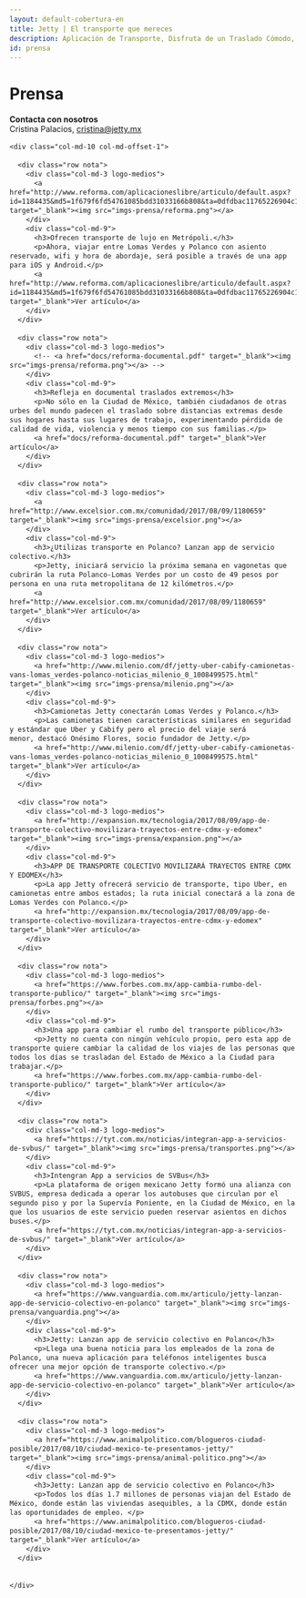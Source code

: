 ```yaml
---
layout: default-cobertura-en
title: Jetty | El transporte que mereces
description: Aplicación de Transporte, Disfruta de un Traslado Cómodo, Rápido y Seguro de Manera Diaria a Bordo de Nuestras Camionetas Ejecutivas con Conductores Verificados.
id: prensa
---
```


<div class="container marginTop">
  <div class="row prensa">
    <div class="col-md-4">
      <h1>Prensa</h1>
    </div>
    <div class="col-md-8 text-right contacta">
      <p><strong>Contacta con nosotros</strong>
      <br>
      Cristina Palacios, <a href="mailto:cristina@jetty.mx">cristina@jetty.mx</a></p>
    </div>

    <div class="col-md-10 col-md-offset-1">

      <div class="row nota">
        <div class="col-md-3 logo-medios">
          <a href="http://www.reforma.com/aplicacioneslibre/articulo/default.aspx?id=1184435&md5=1f679f6fd54761085bdd31033166b808&ta=0dfdbac11765226904c16cb9ad1b2efe&lcmd5=e79502511d06f4b2cc756574b8436514" target="_blank"><img src="imgs-prensa/reforma.png"></a>
        </div>
        <div class="col-md-9">
          <h3>Ofrecen transporte de lujo en Metrópoli.</h3>
          <p>Ahora, viajar entre Lomas Verdes y Polanco con asiento reservado, wifi y hora de abordaje, será posible a través de una app para iOS y Android.</p>
          <a href="http://www.reforma.com/aplicacioneslibre/articulo/default.aspx?id=1184435&md5=1f679f6fd54761085bdd31033166b808&ta=0dfdbac11765226904c16cb9ad1b2efe&lcmd5=e79502511d06f4b2cc756574b8436514" target="_blank">Ver artículo</a>
        </div>
      </div>

      <div class="row nota">
        <div class="col-md-3 logo-medios">
          <!-- <a href="docs/reforma-documental.pdf" target="_blank"><img src="imgs-prensa/reforma.png"></a> -->
        </div>
        <div class="col-md-9">
          <h3>Refleja en documental traslados extremos</h3>
          <p>No sólo en la Ciudad de México, también ciudadanos de otras urbes del mundo padecen el traslado sobre distancias extremas desde sus hogares hasta sus lugares de trabajo, experimentando pérdida de calidad de vida, violencia y menos tiempo con sus familias.</p>
          <a href="docs/reforma-documental.pdf" target="_blank">Ver artículo</a>
        </div>
      </div>

      <div class="row nota">
        <div class="col-md-3 logo-medios">
          <a href="http://www.excelsior.com.mx/comunidad/2017/08/09/1180659" target="_blank"><img src="imgs-prensa/excelsior.png"></a>
        </div>
        <div class="col-md-9">
          <h3>¿Utilizas transporte en Polanco? Lanzan app de servicio colectivo.</h3>
          <p>Jetty, iniciará servicio la próxima semana en vagonetas que cubrirán la ruta Polanco-Lomas Verdes por un costo de 49 pesos por persona en una ruta metropolitana de 12 kilómetros.</p>
          <a href="http://www.excelsior.com.mx/comunidad/2017/08/09/1180659" target="_blank">Ver artículo</a>
        </div>
      </div>

      <div class="row nota">
        <div class="col-md-3 logo-medios">
          <a href="http://www.milenio.com/df/jetty-uber-cabify-camionetas-vans-lomas_verdes-polanco-noticias_milenio_0_1008499575.html" target="_blank"><img src="imgs-prensa/milenio.png"></a>
        </div>
        <div class="col-md-9">
          <h3>Camionetas Jetty conectarán Lomas Verdes y Polanco.</h3>
          <p>Las camionetas tienen características similares en seguridad y estándar que Uber y Cabify pero el precio del viaje será menor, destacó Onésimo Flores, socio fundador de Jetty.</p>
          <a href="http://www.milenio.com/df/jetty-uber-cabify-camionetas-vans-lomas_verdes-polanco-noticias_milenio_0_1008499575.html" target="_blank">Ver artículo</a>
        </div>
      </div>

      <div class="row nota">
        <div class="col-md-3 logo-medios">
          <a href="http://expansion.mx/tecnologia/2017/08/09/app-de-transporte-colectivo-movilizara-trayectos-entre-cdmx-y-edomex" target="_blank"><img src="imgs-prensa/expansion.png"></a>
        </div>
        <div class="col-md-9">
          <h3>APP DE TRANSPORTE COLECTIVO MOVILIZARÁ TRAYECTOS ENTRE CDMX Y EDOMEX</h3>
          <p>La app Jetty ofrecerá servicio de transporte, tipo Uber, en camionetas entre ambos estados; la ruta inicial conectará a la zona de Lomas Verdes con Polanco.</p>
          <a href="http://expansion.mx/tecnologia/2017/08/09/app-de-transporte-colectivo-movilizara-trayectos-entre-cdmx-y-edomex" target="_blank">Ver artículo</a>
        </div>
      </div>

      <div class="row nota">
        <div class="col-md-3 logo-medios">
          <a href="https://www.forbes.com.mx/app-cambia-rumbo-del-transporte-publico/" target="_blank"><img src="imgs-prensa/forbes.png"></a>
        </div>
        <div class="col-md-9">
          <h3>Una app para cambiar el rumbo del transporte público</h3>
          <p>Jetty no cuenta con ningún vehículo propio, pero esta app de transporte quiere cambiar la calidad de los viajes de las personas que todos los días se trasladan del Estado de México a la Ciudad para trabajar.</p>
          <a href="https://www.forbes.com.mx/app-cambia-rumbo-del-transporte-publico/" target="_blank">Ver artículo</a>
        </div>
      </div>

      <div class="row nota">
        <div class="col-md-3 logo-medios">
          <a href="https://tyt.com.mx/noticias/integran-app-a-servicios-de-svbus/" target="_blank"><img src="imgs-prensa/transportes.png"></a>
        </div>
        <div class="col-md-9">
          <h3>Intengran App a servicios de SVBus</h3>
          <p>La plataforma de origen mexicano Jetty formó una alianza con SVBUS, empresa dedicada a operar los autobuses que circulan por el segundo piso y por la Supervía Poniente, en la Ciudad de México, en la que los usuarios de este servicio pueden reservar asientos en dichos buses.</p>
          <a href="https://tyt.com.mx/noticias/integran-app-a-servicios-de-svbus/" target="_blank">Ver artículo</a>
        </div>
      </div>

      <div class="row nota">
        <div class="col-md-3 logo-medios">
          <a href="https://www.vanguardia.com.mx/articulo/jetty-lanzan-app-de-servicio-colectivo-en-polanco" target="_blank"><img src="imgs-prensa/vanguardia.png"></a>
        </div>
        <div class="col-md-9">
          <h3>Jetty: Lanzan app de servicio colectivo en Polanco</h3>
          <p>Llega una buena noticia para los empleados de la zona de Polanco, una nueva aplicación para teléfonos inteligentes busca ofrecer una mejor opción de transporte colectivo.</p>
          <a href="https://www.vanguardia.com.mx/articulo/jetty-lanzan-app-de-servicio-colectivo-en-polanco" target="_blank">Ver artículo</a>
        </div>
      </div>

      <div class="row nota">
        <div class="col-md-3 logo-medios">
          <a href="https://www.animalpolitico.com/blogueros-ciudad-posible/2017/08/10/ciudad-mexico-te-presentamos-jetty/" target="_blank"><img src="imgs-prensa/animal-politico.png"></a>
        </div>
        <div class="col-md-9">
          <h3>Jetty: Lanzan app de servicio colectivo en Polanco</h3>
          <p>Todos los días 1.7 millones de personas viajan del Estado de México, donde están las viviendas asequibles, a la CDMX, donde están las oportunidades de empleo. </p>
          <a href="https://www.animalpolitico.com/blogueros-ciudad-posible/2017/08/10/ciudad-mexico-te-presentamos-jetty/" target="_blank">Ver artículo</a>
        </div>
      </div>


    </div>

  </div>

</div>
